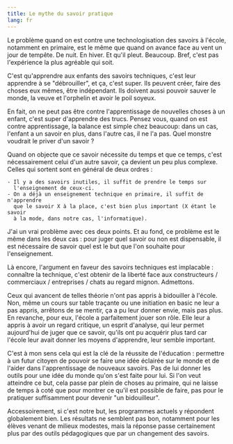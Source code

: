 ```yaml
---
title: Le mythe du savoir pratique
lang: fr
---
```


Le problème quand on est contre une technologisation des savoirs à l'école,
notamment en primaire, est le même que quand on avance face au vent un jour de
tempête. De nuit. En hiver. Et qu'il pleut. Beaucoup. Bref, c'est pas
l'expérience la plus agréable qui soit.

C'est qu'apprendre aux enfants des savoirs techniques, c'est leur apprendre à
se "débrouiller", et ça, c'est super. Ils peuvent créer, faire des choses eux
mêmes, être indépendant. Ils doivent aussi pouvoir sauver le monde, la veuve et
l'orphelin et avoir le poil soyeux.

En fait, on ne peut pas être contre l'apprentissage de nouvelles choses à un
enfant, c'est super d'apprendre des trucs. Pensez vous, quand on est contre
apprentissage, la balance est simple chez beaucoup: dans un cas, l'enfant a un
savoir en plus, dans l'autre cas, il ne l'a pas. Quel monstre voudrait le
priver d'un savoir ?

Quand on objecte que ce savoir nécessite du temps et que ce temps, c'est
nécessairement celui d'un autre savoir, ça devient un peu plus complexe. Celles
qui sortent sont en général de deux ordres :

    - Il y a des savoirs inutiles, il suffit de prendre le temps sur
      l'enseignement de ceux-ci.
    - On a déjà un enseignement technique en primaire, il suffit de n'apprendre
      que le savoir X à la place, c'est bien plus important (X étant le savoir
      à la mode, dans notre cas, l'informatique).

J'ai un vrai problème avec ces deux points. Et au fond, ce problème est le même
dans les deux cas : pour juger quel savoir ou non est dispensable, il est
nécessaire de savoir quel est le but que l'on souhaite pour l'enseignement.

Là encore, l'argument en faveur des savoirs techniques est implacable :
connaître la technique, c'est obtenir de la liberté face aux constructeurs /
commerciaux / entreprises / chats au regard mignon. Admettons. 

Ceux qui avancent de telles théorie n'ont pas appris à bidouiller à l'école.
Non, même un cours sur table traçante ou une initiation en basic ne leur a pas
appris, arrêtons de se mentir, ça a pu leur donner envie, mais pas plus. En
revanche, pour eux, l'école a parfaitement jouer son rôle. Elle leur a appris à
avoir un regard critique, un esprit d'analyse, qui leur permet aujourd'hui de
juger que ce savoir, qu'ils ont pu acquérir plus tard car l'école leur avait
donner les moyens d'apprendre, leur semble important.

C'est à mon sens cela qui est la clé de la réussite de l'éducation : permettre
à un futur citoyen de pouvoir se faire une idée éclairée sur le monde et de
l'aider dans l'apprentissage de nouveaux savoirs. Pas de lui donner les outils
pour une idée du monde qu'on s'est faite pour lui. Si l'on veut atteindre ce
but, cela passe par plein de choses au primaire, qui ne laisse de temps à coté
que pour montrer ce qu'il est possible de faire, pas pour le pratiquer
suffisamment pour devenir "un bidouilleur".

Accessoirement, si c'est notre but, les programmes actuels y répondent
globalement bien. Les résultats ne semblent pas bon, notamment pour les élèves
venant de milieux modestes, mais la réponse passe certainement plus par des
outils pédagogiques que par un changement des savoirs. 
